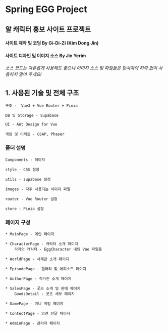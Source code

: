 # Spring EGG Project
## 알 캐릭터 홍보 사이트 프로젝트

#### 사이트 제작 및 코딩 By Gi-Di-Zi (Kim Dong Jin)
#### 사이트 디자인 및 이미지 소스 By Jin Yerim

###### 소스 코드는 자유롭게 사용해도 좋으나 이미지 소스 및 파일들은 당사자의 허락 없이 사용하지 말아 주세요!

## 1. 사용된 기술 및 전체 구조
````
구조 -  Vue3 + Vue Router + Pinia 

DB 및 Storage - Supabase

UI - Ant Design for Vue

게임 및 이펙트 - GSAP, Phaser
````

### 폴더 설명
````
Components - 페이지

style - CSS 설정

utils - supabase 설정

images - 자주 사용되는 이미지 파일

router - Vue Router 설정

store - Pinia 설정
````
### 페이지 구성
````
* MainPage - 메인 페이지

* CharacterPage - 캐릭터 소개 페이지
    각각의 캐릭터 - EggCharacter 내의 Vue 파일들 

* WorldPage - 세계관 소개 페이지

* EpisodePage - 갤러리 및 에피소드 페이지

* AuthorPage - 작가진 소개 페이지

* SalesPage - 굿즈 소개 및 판매 페이지
    GoodsDetail - 굿즈 세부 페이지

* GamePage - 미니 게임 페이지

* ContectPage - 의견 전달 페이지

* AdminPage - 관리자 페이지
````